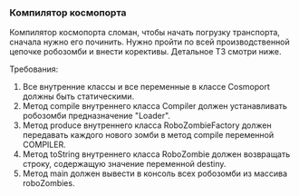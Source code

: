 
### Компилятор космопорта

Компилятор космопорта сломан, чтобы начать погрузку транспорта, сначала нужно его починить.
Нужно пройти по всей производственной цепочке робозомби и внести корективы. Детальное ТЗ смотри ниже.


Требования:
1.	Все внутренние классы и все переменные в классе Cosmoport должны быть статическими.
2.	Метод compile внутреннего класса Compiler должен устанавливать робозомби предназначение &quot;Loader&quot;.
3.	Метод produce внутреннего класса RoboZombieFactory должен передавать каждого нового зомби в метод compile переменной COMPILER.
4.	Метод toString внутреннего класса RoboZombie должен возвращать строку, содержащую значение переменной destiny.
5.	Метод main должен вывести в консоль всех робозомби из массива roboZombies.


